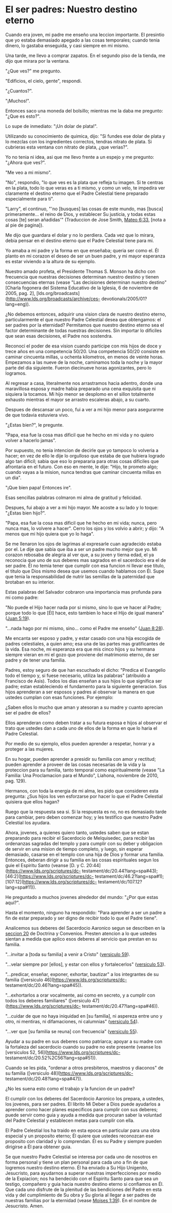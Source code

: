 # El ser padres: Nuestro destino eterno

Cuando era joven, mi padre me enseño una leccion importante. El presintio que
yo estaba demasiado apegado a las cosas temporales; cuando tenia dinero, lo
gastaba enseguida, y casi siempre en mi mismo.

Una tarde, me llevo a comprar zapatos. En el segundo piso de la tienda, me
dijo que mirara por la ventana.

"¿Que ves?" me pregunto.

"Edificios, el cielo, gente", respondi.

"¿Cuantos?".

"¡Muchos!".

Entonces saco una moneda del bolsillo; mientras me la daba me pregunto: "¿Que
es esto?".

Lo supe de inmediato: "¡Un dolar de plata!".

Utilizando su conocimiento de quimica, dijo: "Si fundes ese dolar de plata y
lo mezclas con los ingredientes correctos, tendras nitrato de plata. Si
cubrieras esta ventana con nitrato de plata, ¿que verias?".

Yo no tenia ni idea, asi que me llevo frente a un espejo y me pregunto:
"¿Ahora que ves?".

"Me veo a mi mismo".

"No", respondio, "lo que ves es la plata que refleja tu imagen. Si te centras
en la plata, todo lo que veras es a ti mismo, y como un velo, te impedira ver
claramente el destino eterno que el Padre Celestial tiene preparado
especialmente para ti".

"Larry", el continuo, "'no [busques] las cosas de este mundo, mas [busca]
primeramente... el reino de Dios, y establecer Su justicia, y todas estas cosas
[te] seran añadidas'" (Traduccion de Jose Smith, [Mateo
6:33](https://www.lds.org/scriptures/nt/matt/6.33?lang=spa#32), [nota a al pie
de pagina]).

Me dijo que guardara el dolar y no lo perdiera. Cada vez que lo mirara, debia
pensar en el destino eterno que el Padre Celestial tiene para mi.

Yo amaba a mi padre y la forma en que enseñaba; queria ser como el. Él planto
en mi corazon el deseo de ser un buen padre, y mi mayor esperanza es estar
viviendo a la altura de su ejemplo.

Nuestro amado profeta, el Presidente Thomas S. Monson ha dicho con frecuencia
que nuestras decisiones determinan nuestro destino y tienen consecuencias
eternas (vease "Las decisiones determinan nuestro destino" [Charla fogonera
del Sistema Educativo de la Iglesia, 6 de noviembre de 2005, pag. 2],
[lds.org/broadcasts](http://www.lds.org/broadcasts/archive/ces-
devotionals/2005/01?lang=eng)).

¿No debemos entonces, adquirir una vision clara de nuestro destino eterno,
particularmente el que nuestro Padre Celestial desea que obtengamos: el ser
padres por la eternidad? Permitamos que nuestro destino eterno sea el factor
determinante de todas nuestras decisiones. Sin importar lo dificiles que sean
esas decisiones, el Padre nos sostendra.

Reconoci el poder de esa vision cuando participe con mis hijos de doce y trece
años en una competencia 50/20. Una competencia 50/20 consiste en caminar
cincuenta millas, u ochenta kilometros, en menos de veinte horas. Empezamos a
las nueve de la noche, caminamos toda la noche y la mayor parte del dia
siguiente. Fueron diecinueve horas agonizantes, pero lo logramos.

Al regresar a casa, literalmente nos arrastramos hacia adentro, donde una
maravillosa esposa y madre habia preparado una cena exquisita que ni siquiera
la tocamos. Mi hijo menor se desplomo en el sillon totalmente exhausto
mientras el mayor se arrastro escaleras abajo, a su cuarto.

Despues de descansar un poco, fui a ver a mi hijo menor para asegurarme de que
todavia estuviera vivo.

"¿Estas bien?", le pregunte.

"Papa, esa fue la cosa mas dificil que he hecho en mi vida y no quiero volver
a hacerlo jamas".

Por supuesto, no tenia intencion de decirle que yo tampoco lo volveria a
hacer; en vez de ello le dije lo orgulloso que estaba de que hubiera logrado
algo tan dificil; sabia que eso lo prepararia para otras cosas dificiles que
afrontaria en el futuro. Con eso en mente, le dije: "Hijo, te prometo algo;
cuando vayas a la mision, nunca tendras que caminar cincuenta millas en un
dia".

"¡Que bien papa! Entonces ire".

Esas sencillas palabras colmaron mi alma de gratitud y felicidad.

Despues, fui abajo a ver a mi hijo mayor. Me acoste a su lado y lo toque:
"¿Estas bien hijo?".

"Papa, esa fue la cosa mas dificil que he hecho en mi vida; nunca, pero nunca
mas, lo volvere a hacer". Cerro los ojos y los volvio a abrir; y dijo: "A
menos que mi hijo quiera que yo lo haga".

Se me llenaron los ojos de lagrimas al expresarle cuan agradecido estaba por
el. Le dije que sabia que iba a ser un padre mucho mejor que yo. Mi corazon
rebosaba de alegria al ver que, a su joven y tierna edad, el ya reconocia que
uno de sus deberes mas sagrados en el sacerdocio era el de ser padre. Él no
temia tener que cumplir con esa funcion ni llevar ese titulo, el titulo que
Dios mismo desea que usemos cuando hablamos con Él. Supe que tenia la
responsabilidad de nutrir las semillas de la paternidad que brotaban en su
interior.

Estas palabras del Salvador cobraron una importancia mas profunda para mi como
padre:

"No puede el Hijo hacer nada por si mismo, sino lo que ve hacer al Padre;
porque todo lo que [Él] hace, esto tambien lo hace el Hijo de igual manera"
([Juan 5:19](https://www.lds.org/scriptures/nt/john/5.19?lang=spa#18)).

"...nada hago por mi mismo, sino... como el Padre me enseño" ([Juan
8:28](https://www.lds.org/scriptures/nt/john/8.28?lang=spa#27)).

Me encanta ser esposo y padre, y estar casado con una hija escogida de padres
celestiales, a quien amo; esa una de las partes mas gratificantes de la vida.
Esa noche, mi esperanza era que mis cinco hijos y su hermana siempre vieran en
mi el gozo que proviene del matrimonio eterno, de ser padre y de tener una
familia.

Padres, estoy seguro de que han escuchado el dicho: "Predica el Evangelio todo
el tiempo y, si fuese necesario, utiliza las palabras" (atribuido a Francisco
de Asis). Todos los dias enseñan a sus hijos lo que significa ser padre; estan
estableciendo el fundamento para la siguiente generacion. Sus hijos aprenderan
a ser esposos y padres al observar la manera en que ustedes cumplan con esas
funciones. Por ejemplo:

¿Saben ellos lo mucho que aman y atesoran a su madre y cuanto aprecian ser el
padre de ellos?

Ellos aprenderan como deben tratar a su futura esposa e hijos al observar el
trato que ustedes dan a cada uno de ellos de la forma en que lo haria el Padre
Celestial.

Por medio de su ejemplo, ellos pueden aprender a respetar, honrar y a proteger
a las mujeres.

En su hogar, pueden aprender a presidir su familia con amor y rectitud; pueden
aprender a proveer de las cosas necesarias de la vida y la proteccion para su
familia, tanto temporal como espiritualmente (vease "La Familia: Una
Proclamacion para el Mundo", Liahona, noviembre de 2010, pag. 129).

Hermanos, con toda la energia de mi alma, les pido que consideren esta
pregunta: ¿Sus hijos los ven esforzarse por hacer lo que el Padre Celestial
quisiera que ellos hagan?

Ruego que la respuesta sea si. Si la respuesta es no, no es demasiado tarde
para cambiar, pero deben comenzar hoy; y les testifico que nuestro Padre
Celestial los ayudara.

Ahora, jovenes, a quienes quiero tanto, ustedes saben que se estan preparando
para recibir el Sacerdocio de Melquisedec, para recibir las ordenanzas
sagradas del templo y para cumplir con su deber y obligacion de servir en una
mision de tiempo completo, y luego, sin esperar demasiado, casarse en el
templo con una hija de Dios y formar una familia. Entonces, deberan dirigir a
su familia en las cosas espirituales segun los guie el Espiritu Santo (veanse
[D. y C. 20:44](https://www.lds.org/scriptures/dc-
testament/dc/20.44?lang=spa#43); [46:2](https://www.lds.org/scriptures/dc-
testament/dc/46.2?lang=spa#1); [107:12](https://www.lds.org/scriptures/dc-
testament/dc/107.12?lang=spa#11)).

He preguntado a muchos jovenes alrededor del mundo: "¿Por que estas aqui?".

Hasta el momento, ninguno ha respondido: "Para aprender a ser un padre a fin
de estar preparado y ser digno de recibir todo lo que el Padre tiene".

Analicemos sus deberes del Sacerdocio Aaronico segun se describen en la
[seccion 20](https://www.lds.org/scriptures/dc-testament/dc/20?lang=spa) de
Doctrina y Convenios. Presten atencion a lo que ustedes sientan a medida que
aplico esos deberes al servicio que prestan en su familia.

"...invitar a [toda su familia] a venir a Cristo" ([versiculo
59](https://www.lds.org/scriptures/dc-testament/dc/20.59?lang=spa#58)).

"...velar siempre por [ellos], y estar con ellos y fortalecerlos" ([versiculo
53](https://www.lds.org/scriptures/dc-testament/dc/20.53?lang=spa#52)).

"...predicar, enseñar, exponer, exhortar, bautizar" a los integrantes de su
familia ([versiculo 46](https://www.lds.org/scriptures/dc-
testament/dc/20.46?lang=spa#45)).

"...exhortarlos a orar vocalmente, asi como en secreto, y a cumplir con todos
los deberes familiares" ([versiculo 47](https://www.lds.org/scriptures/dc-
testament/dc/20.47?lang=spa#46)).

"...cuidar de que no haya iniquidad en [su familia], ni aspereza entre uno y
otro, ni mentiras, ni difamaciones, ni calumnias" ([versiculo
54](https://www.lds.org/scriptures/dc-testament/dc/20.54?lang=spa#53)).

"...ver que [su familia se reuna] con frecuencia" ([versiculo
55](https://www.lds.org/scriptures/dc-testament/dc/20.55?lang=spa#54)).

Ayudar a su padre en sus deberes como patriarca; apoyar a su madre con la
fortaleza del sacerdocio cuando su padre no este presente (veanse los
[versiculos 52, 56](https://www.lds.org/scriptures/dc-
testament/dc/20.52%2C56?lang=spa#51)).

Cuando se les pida, "ordenar a otros presbiteros, maestros y diaconos" de su
familia ([versiculo 48](https://www.lds.org/scriptures/dc-
testament/dc/20.48?lang=spa#47)).

¿No les suena esto como el trabajo y la funcion de un padre?

El cumplir con los deberes del Sacerdocio Aaronico los prepara, a ustedes, los
jovenes, para ser padres. El librito Mi Deber a Dios puede ayudarlos a
aprender como hacer planes especificos para cumplir con sus deberes; puede
servir como guia y ayuda a medida que procuran saber la voluntad del Padre
Celestial y establecen metas para cumplir con ella.

El Padre Celestial los ha traido en esta epoca en particular para una obra
especial y un proposito eterno; Él quiere que ustedes reconozcan ese proposito
con claridad y lo comprendan. Él es su Padre y siempre pueden dirigirse a Él
para obtener guia.

Se que nuestro Padre Celestial se interesa por cada uno de nosotros en forma
personal y tiene un plan personal para cada uno a fin de que logremos nuestro
destino eterno. Él ha enviado a Su Hijo Unigenito, Jesucristo, para ayudarnos
a superar nuestras imperfecciones por medio de la Expiacion; nos ha bendecido
con el Espiritu Santo para que sea un testigo, compañero y guia hacia nuestro
destino eterno si confiamos en Él. Que cada uno disfrute de la plenitud de las
bendiciones del Padre en esta vida y del cumplimiento de Su obra y Su gloria
al llegar a ser padres de nuestras familias por la eternidad (vease [Moises
1:39](https://www.lds.org/scriptures/pgp/moses/1.39?lang=spa#38)). En el
nombre de Jesucristo. Amen.

